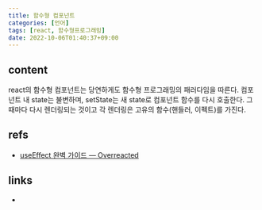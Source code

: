 ```yaml
---
title: 함수형 컴포넌트
categories: [언어]
tags: [react, 함수형프로그래밍]
date: 2022-10-06T01:40:37+09:00
---
```


## content
react의 함수형 컴포넌트는 당연하게도 함수형 프로그래밍의 패러다임을 따른다.  컴포넌트 내 state는 불변하며, setState는 새 state로 컴포넌트 함수를 다시 호출한다. 그때마다 다시 렌더링되는 것이고 각 렌더링은 고유의 함수(핸들러, 이펙트)를 가진다.


## refs
- [useEffect 완벽 가이드 — Overreacted](https://overreacted.io/ko/a-complete-guide-to-useeffect/)


## links
- 

